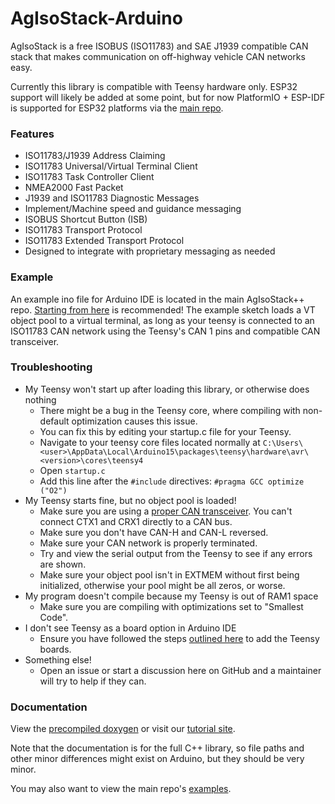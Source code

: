 # AgIsoStack-Arduino
AgIsoStack is a free ISOBUS (ISO11783) and SAE J1939 compatible CAN stack that makes communication on off-highway vehicle CAN networks easy.

Currently this library is compatible with Teensy hardware only. ESP32 support will likely be added at some point, but for now PlatformIO + ESP-IDF is supported for ESP32 platforms via the [main repo](https://github.com/Open-Agriculture/AgIsoStack-plus-plus).

### Features

- ISO11783/J1939 Address Claiming
- ISO11783 Universal/Virtual Terminal Client
- ISO11783 Task Controller Client
- NMEA2000 Fast Packet
- J1939 and ISO11783 Diagnostic Messages
- Implement/Machine speed and guidance messaging
- ISOBUS Shortcut Button (ISB)
- ISO11783 Transport Protocol
- ISO11783 Extended Transport Protocol
- Designed to integrate with proprietary messaging as needed

### Example

An example ino file for Arduino IDE is located in the main AgIsoStack++ repo. [Starting from here](https://github.com/Open-Agriculture/AgIsoStack-plus-plus/tree/main/examples/arduino_example) is recommended!
The example sketch loads a VT object pool to a virtual terminal, as long as your teensy is connected to an ISO11783 CAN network using the Teensy's CAN 1 pins and compatible CAN transceiver.

### Troubleshooting

* My Teensy won't start up after loading this library, or otherwise does nothing
    * There might be a bug in the Teensy core, where compiling with non-default optimization causes this issue.
    * You can fix this by editing your startup.c file for your Teensy.
    * Navigate to your teensy core files located normally at `C:\Users\<user>\AppData\Local\Arduino15\packages\teensy\hardware\avr\<version>\cores\teensy4`
    * Open `startup.c`
    * Add this line after the `#include` directives: `#pragma GCC optimize ("O2")`
* My Teensy starts fine, but no object pool is loaded!
    * Make sure you are using a [proper CAN transceiver](https://www.amazon.com/SN65HVD230-CAN-Board-Communication-Development/dp/B00KM6XMXO). You can't connect CTX1 and CRX1 directly to a CAN bus.
    * Make sure you don't have CAN-H and CAN-L reversed.
    * Make sure your CAN network is properly terminated.
    * Try and view the serial output from the Teensy to see if any errors are shown.
    * Make sure your object pool isn't in EXTMEM without first being initialized, otherwise your pool might be all zeros, or worse.
* My program doesn't compile because my Teensy is out of RAM1 space
    * Make sure you are compiling with optimizations set to "Smallest Code".
* I don't see Teensy as a board option in Arduino IDE
    * Ensure you have followed the steps [outlined here](https://www.pjrc.com/teensy/td_download.html) to add the Teensy boards.
* Something else!
    * Open an issue or start a discussion here on GitHub and a maintainer will try to help if they can.

### Documentation

View the [precompiled doxygen](https://delgrossoengineering.com/isobus-docs/) or visit our [tutorial site](https://isobus-plus-plus.readthedocs.io/en/latest/).

Note that the documentation is for the full C++ library, so file paths and other minor differences might exist on Arduino, but they should be very minor.

You may also want to view the main repo's [examples](https://github.com/Open-Agriculture/AgIsoStack-plus-plus/tree/main/examples).
